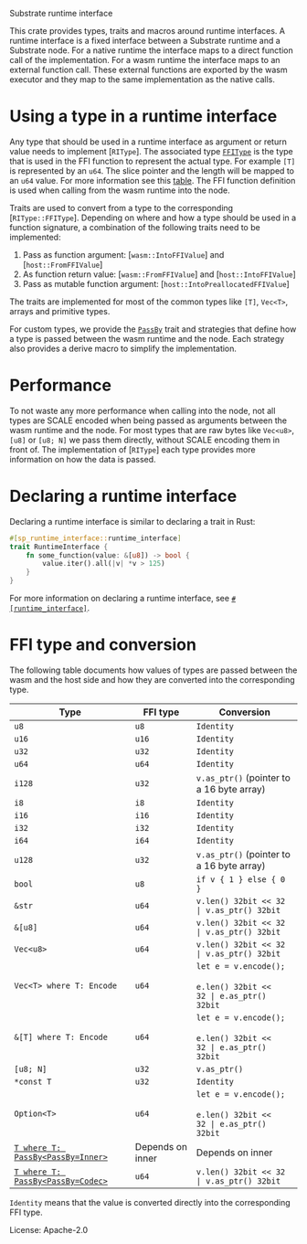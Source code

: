 Substrate runtime interface

This crate provides types, traits and macros around runtime interfaces. A runtime interface is
a fixed interface between a Substrate runtime and a Substrate node. For a native runtime the
interface maps to a direct function call of the implementation. For a wasm runtime the interface
maps to an external function call. These external functions are exported by the wasm executor
and they map to the same implementation as the native calls.

# Using a type in a runtime interface

Any type that should be used in a runtime interface as argument or return value needs to
implement [`RIType`]. The associated type [`FFIType`](https://docs.rs/sp-runtime-interface/latest/sp_runtime_interface/RIType::FFIType) is the type that is used
in the FFI function to represent the actual type. For example `[T]` is represented by an `u64`.
The slice pointer and the length will be mapped to an `u64` value. For more information see
this [table](https://docs.rs/sp-runtime-interface/latest/sp_runtime_interface/#ffi-type-and-conversion). The FFI function definition is used when calling from
the wasm runtime into the node.

Traits are used to convert from a type to the corresponding [`RIType::FFIType`].
Depending on where and how a type should be used in a function signature, a combination of the
following traits need to be implemented:

1. Pass as function argument: [`wasm::IntoFFIValue`] and [`host::FromFFIValue`]
2. As function return value: [`wasm::FromFFIValue`] and [`host::IntoFFIValue`]
3. Pass as mutable function argument: [`host::IntoPreallocatedFFIValue`]

The traits are implemented for most of the common types like `[T]`, `Vec<T>`, arrays and
primitive types.

For custom types, we provide the [`PassBy`](https://docs.rs/sp-runtime-interface/latest/sp_runtime_interface/pass_by#PassBy) trait and strategies that define
how a type is passed between the wasm runtime and the node. Each strategy also provides a derive
macro to simplify the implementation.

# Performance

To not waste any more performance when calling into the node, not all types are SCALE encoded
when being passed as arguments between the wasm runtime and the node. For most types that
are raw bytes like `Vec<u8>`, `[u8]` or `[u8; N]` we pass them directly, without SCALE encoding
them in front of. The implementation of [`RIType`] each type provides more information on how
the data is passed.

# Declaring a runtime interface

Declaring a runtime interface is similar to declaring a trait in Rust:

```rust
#[sp_runtime_interface::runtime_interface]
trait RuntimeInterface {
    fn some_function(value: &[u8]) -> bool {
        value.iter().all(|v| *v > 125)
    }
}
```

For more information on declaring a runtime interface, see
[`#[runtime_interface]`](./attr.runtime_interface.html).

# FFI type and conversion

The following table documents how values of types are passed between the wasm and
the host side and how they are converted into the corresponding type.

| Type | FFI type | Conversion |
|----|----|----|
| `u8` | `u8` | `Identity` |
| `u16` | `u16` | `Identity` |
| `u32` | `u32` | `Identity` |
| `u64` | `u64` | `Identity` |
| `i128` | `u32` | `v.as_ptr()` (pointer to a 16 byte array) |
| `i8` | `i8` | `Identity` |
| `i16` | `i16` | `Identity` |
| `i32` | `i32` | `Identity` |
| `i64` | `i64` | `Identity` |
| `u128` | `u32` | `v.as_ptr()` (pointer to a 16 byte array) |
| `bool` | `u8` | `if v { 1 } else { 0 }` |
| `&str` | `u64` | <code>v.len() 32bit << 32 &#124; v.as_ptr() 32bit</code> |
| `&[u8]` | `u64` | <code>v.len() 32bit << 32 &#124; v.as_ptr() 32bit</code> |
| `Vec<u8>` | `u64` | <code>v.len() 32bit << 32 &#124; v.as_ptr() 32bit</code> |
| `Vec<T> where T: Encode` | `u64` | `let e = v.encode();`<br><br><code>e.len() 32bit << 32 &#124; e.as_ptr() 32bit</code> |
| `&[T] where T: Encode` | `u64` | `let e = v.encode();`<br><br><code>e.len() 32bit << 32 &#124; e.as_ptr() 32bit</code> |
| `[u8; N]` | `u32` | `v.as_ptr()` |
| `*const T` | `u32` | `Identity` |
| `Option<T>` | `u64` | `let e = v.encode();`<br><br><code>e.len() 32bit << 32 &#124; e.as_ptr() 32bit</code> |
| [`T where T: PassBy<PassBy=Inner>`](https://docs.rs/sp-runtime-interface/latest/sp_runtime_interface/pass_by#Inner) | Depends on inner | Depends on inner |
| [`T where T: PassBy<PassBy=Codec>`](https://docs.rs/sp-runtime-interface/latest/sp_runtime_interface/pass_by#Codec) | `u64`| <code>v.len() 32bit << 32 &#124; v.as_ptr() 32bit</code> |

`Identity` means that the value is converted directly into the corresponding FFI type.

License: Apache-2.0

